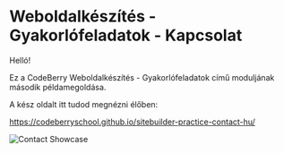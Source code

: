 # Weboldalkészítés - Gyakorlófeladatok - Kapcsolat

Helló!

Ez a CodeBerry Weboldalkészítés - Gyakorlófeladatok című moduljának második példamegoldása.

A kész oldalt itt tudod megnézni élőben:

https://codeberryschool.github.io/sitebuilder-practice-contact-hu/

![Contact Showcase](assets/sitebuilder-practice-showcase-blog.png?raw=true "Contact Showcase")

